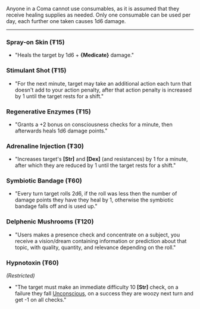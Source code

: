 Anyone in a Coma cannot use consumables, as it is assumed that they receive healing supplies as needed. Only one consumable can be used per day, each further one taken causes 1d6 damage.

---
### Spray-on Skin (₮15) 
- "Heals the target by 1d6 + **{Medicate}** damage."
### Stimulant Shot (₮15)
- "For the next minute, target may take an additional action each turn that doesn't add to your action penalty, after that action penalty is increased by 1 until the target rests for a shift."
### Regenerative Enzymes  (₮15)
- "Grants a +2 bonus on consciousness checks for a minute, then afterwards heals 1d6 damage points."
### Adrenaline Injection (₮30)
- "Increases target's **\[Str\]** and **\[Dex\]** (and resistances) by 1 for a minute, after which they are reduced by 1 until the target rests for a shift."
### Symbiotic Bandage (₮60)
- "Every turn target rolls 2d6, if the roll was less then the number of damage points they have they heal by 1, otherwise the symbiotic bandage falls off and is used up."
### Delphenic Mushrooms  (₮120)
- "Users makes a presence check and concentrate on a subject, you receive a vision/dream containing information or prediction about that topic, with quality, quantity, and relevance depending on the roll."
### Hypnotoxin (₮60)
*(Restricted)*
- "The target must make an immediate difficulty 10 **\[Str\]** check, on a failure they fall [Unconscious](Rules/Combat.md#Unconscious), on a success they are woozy next turn and get -1 on all checks."